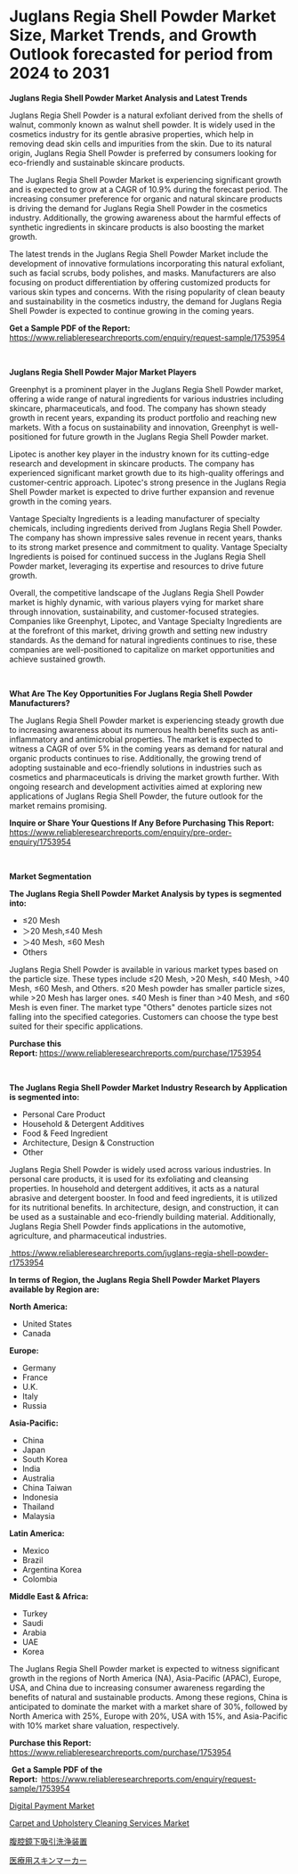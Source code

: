 <p><h1>Juglans Regia Shell Powder Market Size, Market Trends, and Growth Outlook forecasted for period from 2024 to 2031</h1></p><p><strong>Juglans Regia Shell Powder Market Analysis and Latest Trends</strong></p>
<p><p>Juglans Regia Shell Powder is a natural exfoliant derived from the shells of walnut, commonly known as walnut shell powder. It is widely used in the cosmetics industry for its gentle abrasive properties, which help in removing dead skin cells and impurities from the skin. Due to its natural origin, Juglans Regia Shell Powder is preferred by consumers looking for eco-friendly and sustainable skincare products.</p><p>The Juglans Regia Shell Powder Market is experiencing significant growth and is expected to grow at a CAGR of 10.9% during the forecast period. The increasing consumer preference for organic and natural skincare products is driving the demand for Juglans Regia Shell Powder in the cosmetics industry. Additionally, the growing awareness about the harmful effects of synthetic ingredients in skincare products is also boosting the market growth.</p><p>The latest trends in the Juglans Regia Shell Powder Market include the development of innovative formulations incorporating this natural exfoliant, such as facial scrubs, body polishes, and masks. Manufacturers are also focusing on product differentiation by offering customized products for various skin types and concerns. With the rising popularity of clean beauty and sustainability in the cosmetics industry, the demand for Juglans Regia Shell Powder is expected to continue growing in the coming years.</p></p>
<p><strong>Get a Sample PDF of the Report:&nbsp;</strong> <a href="https://www.reliableresearchreports.com/enquiry/request-sample/1753954">https://www.reliableresearchreports.com/enquiry/request-sample/1753954</a></p>
<p>&nbsp;</p>
<p><strong>Juglans Regia Shell Powder Major Market Players</strong></p>
<p><p>Greenphyt is a prominent player in the Juglans Regia Shell Powder market, offering a wide range of natural ingredients for various industries including skincare, pharmaceuticals, and food. The company has shown steady growth in recent years, expanding its product portfolio and reaching new markets. With a focus on sustainability and innovation, Greenphyt is well-positioned for future growth in the Juglans Regia Shell Powder market.</p><p>Lipotec is another key player in the industry known for its cutting-edge research and development in skincare products. The company has experienced significant market growth due to its high-quality offerings and customer-centric approach. Lipotec's strong presence in the Juglans Regia Shell Powder market is expected to drive further expansion and revenue growth in the coming years.</p><p>Vantage Specialty Ingredients is a leading manufacturer of specialty chemicals, including ingredients derived from Juglans Regia Shell Powder. The company has shown impressive sales revenue in recent years, thanks to its strong market presence and commitment to quality. Vantage Specialty Ingredients is poised for continued success in the Juglans Regia Shell Powder market, leveraging its expertise and resources to drive future growth.</p><p>Overall, the competitive landscape of the Juglans Regia Shell Powder market is highly dynamic, with various players vying for market share through innovation, sustainability, and customer-focused strategies. Companies like Greenphyt, Lipotec, and Vantage Specialty Ingredients are at the forefront of this market, driving growth and setting new industry standards. As the demand for natural ingredients continues to rise, these companies are well-positioned to capitalize on market opportunities and achieve sustained growth.</p></p>
<p>&nbsp;</p>
<p><strong>What Are The Key Opportunities For Juglans Regia Shell Powder Manufacturers?</strong></p>
<p><p>The Juglans Regia Shell Powder market is experiencing steady growth due to increasing awareness about its numerous health benefits such as anti-inflammatory and antimicrobial properties. The market is expected to witness a CAGR of over 5% in the coming years as demand for natural and organic products continues to rise. Additionally, the growing trend of adopting sustainable and eco-friendly solutions in industries such as cosmetics and pharmaceuticals is driving the market growth further. With ongoing research and development activities aimed at exploring new applications of Juglans Regia Shell Powder, the future outlook for the market remains promising.</p></p>
<p><strong>Inquire or Share Your Questions If Any Before Purchasing This Report:</strong> <a href="https://www.reliableresearchreports.com/enquiry/pre-order-enquiry/1753954">https://www.reliableresearchreports.com/enquiry/pre-order-enquiry/1753954</a></p>
<p>&nbsp;</p>
<p><strong>Market Segmentation</strong></p>
<p><strong>The Juglans Regia Shell Powder Market Analysis by types is segmented into:</strong></p>
<p><ul><li>≤20 Mesh</li><li>＞20 Mesh,≤40 Mesh</li><li>＞40 Mesh, ≤60 Mesh</li><li>Others</li></ul></p>
<p><p>Juglans Regia Shell Powder is available in various market types based on the particle size. These types include ≤20 Mesh, >20 Mesh, ≤40 Mesh, >40 Mesh, ≤60 Mesh, and Others. ≤20 Mesh powder has smaller particle sizes, while >20 Mesh has larger ones. ≤40 Mesh is finer than >40 Mesh, and ≤60 Mesh is even finer. The market type "Others" denotes particle sizes not falling into the specified categories. Customers can choose the type best suited for their specific applications.</p></p>
<p><strong>Purchase this Report:&nbsp;</strong><a href="https://www.reliableresearchreports.com/purchase/1753954">https://www.reliableresearchreports.com/purchase/1753954</a></p>
<p>&nbsp;</p>
<p><strong>The Juglans Regia Shell Powder Market Industry Research by Application is segmented into:</strong></p>
<p><ul><li>Personal Care Product</li><li>Household & Detergent Additives</li><li>Food & Feed Ingredient</li><li>Architecture, Design & Construction</li><li>Other</li></ul></p>
<p><p>Juglans Regia Shell Powder is widely used across various industries. In personal care products, it is used for its exfoliating and cleansing properties. In household and detergent additives, it acts as a natural abrasive and detergent booster. In food and feed ingredients, it is utilized for its nutritional benefits. In architecture, design, and construction, it can be used as a sustainable and eco-friendly building material. Additionally, Juglans Regia Shell Powder finds applications in the automotive, agriculture, and pharmaceutical industries.</p></p>
<p><a href="https://www.reliableresearchreports.com/juglans-regia-shell-powder-r1753954">&nbsp;https://www.reliableresearchreports.com/juglans-regia-shell-powder-r1753954</a></p>
<p><strong>In terms of Region, the Juglans Regia Shell Powder Market Players available by Region are:</strong></p>
<p>
    <p> <strong> North America: </strong>
        <ul>
            <li>United States</li>
            <li>Canada</li>
        </ul>
        </p> 
    <p> <strong> Europe: </strong>
        <ul>
            <li>Germany</li>
            <li>France</li>
            <li>U.K.</li>
            <li>Italy</li>
            <li>Russia</li>
        </ul>
        </p> 
    <p> <strong> Asia-Pacific: </strong>
        <ul>
            <li>China</li>
            <li>Japan</li>
            <li>South Korea</li>
            <li>India</li>
            <li>Australia</li>
            <li>China Taiwan</li>
            <li>Indonesia</li>
            <li>Thailand</li>
            <li>Malaysia</li>
        </ul>
        </p> 
    <p> <strong> Latin America: </strong>
        <ul>
            <li>Mexico</li>
            <li>Brazil</li>
            <li>Argentina Korea</li>
            <li>Colombia</li>
        </ul>
        </p> 
    <p> <strong> Middle East & Africa: </strong>
        <ul>
            <li>Turkey</li>
            <li>Saudi</li>
            <li>Arabia</li>
            <li>UAE</li>
            <li>Korea</li>
        </ul>
    </p>
    </p>
<p><p>The Juglans Regia Shell Powder market is expected to witness significant growth in the regions of North America (NA), Asia-Pacific (APAC), Europe, USA, and China due to increasing consumer awareness regarding the benefits of natural and sustainable products. Among these regions, China is anticipated to dominate the market with a market share of 30%, followed by North America with 25%, Europe with 20%, USA with 15%, and Asia-Pacific with 10% market share valuation, respectively.</p></p>
<p><strong>Purchase this Report: </strong><a href="https://www.reliableresearchreports.com/purchase/1753954">https://www.reliableresearchreports.com/purchase/1753954</a></p>
<p>&nbsp;<strong>Get a Sample PDF of the Report:&nbsp;&nbsp;</strong><a href="https://www.reliableresearchreports.com/enquiry/request-sample/1753954">https://www.reliableresearchreports.com/enquiry/request-sample/1753954</a></p>
<p><strong></strong></p>
<p><p><a href="https://www.linkedin.com/pulse/digital-payment-market-trends-forecast-competitive-analysis-kydqc">Digital Payment Market</a></p><p><a href="https://www.linkedin.com/pulse/carpet-upholstery-cleaning-servicesnbspmarket-focuses-market-ar9hc">Carpet and Upholstery Cleaning Services Market</a></p><p><a href="https://github.com/andrade7361/Market-Research-Report-List-1/blob/main/257530054774.md">腹腔鏡下吸引洗浄装置</a></p><p><a href="https://github.com/RaeJenkins1952/Market-Research-Report-List-1/blob/main/701105554775.md">医療用スキンマーカー</a></p></p>